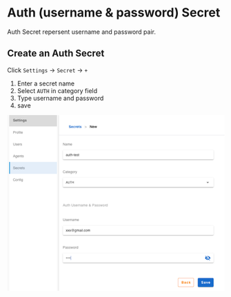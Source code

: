 # Auth (username & password) Secret

Auth Secret repersent username and password pair.

## Create an Auth Secret

Click `Settings` -> `Secret` -> `+`

1. Enter a secret name
2. Select `AUTH` in category field
3. Type username and password
4. save

![create ssh rsa](./img/auth_create.png)
